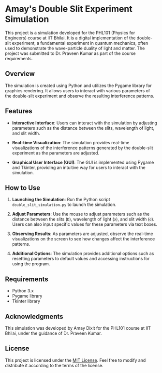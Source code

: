 # Amay's Double Slit Experiment Simulation

This project is a simulation developed for the PHL101 (Physics for Engineers) course at IIT Bhilai. It is a digital implementation of the double-slit experiment, a fundamental experiment in quantum mechanics, often used to demonstrate the wave-particle duality of light and matter. The project was submitted to Dr. Praveen Kumar as part of the course requirements.

## Overview

The simulation is created using Python and utilizes the Pygame library for graphics rendering. It allows users to interact with various parameters of the double-slit experiment and observe the resulting interference patterns.

## Features

- **Interactive Interface**: Users can interact with the simulation by adjusting parameters such as the distance between the slits, wavelength of light, and slit width.
  
- **Real-time Visualization**: The simulation provides real-time visualizations of the interference patterns generated by the double-slit experiment as the parameters are adjusted.
  
- **Graphical User Interface (GUI)**: The GUI is implemented using Pygame and Tkinter, providing an intuitive way for users to interact with the simulation.

## How to Use

1. **Launching the Simulation**: Run the Python script `double_slit_simulation.py` to launch the simulation.
  
2. **Adjust Parameters**: Use the mouse to adjust parameters such as the distance between the slits (`D`), wavelength of light (`λ`), and slit width (`d`). Users can also input specific values for these parameters via text boxes.

3. **Observing Results**: As parameters are adjusted, observe the real-time visualizations on the screen to see how changes affect the interference patterns.

4. **Additional Options**: The simulation provides additional options such as resetting parameters to default values and accessing instructions for using the program.

## Requirements

- Python 3.x
- Pygame library
- Tkinter library

## Acknowledgments

This simulation was developed by Amay Dixit for the PHL101 course at IIT Bhilai, under the guidance of Dr. Praveen Kumar.

## License

This project is licensed under the [MIT License](LICENSE). Feel free to modify and distribute it according to the terms of the license.
